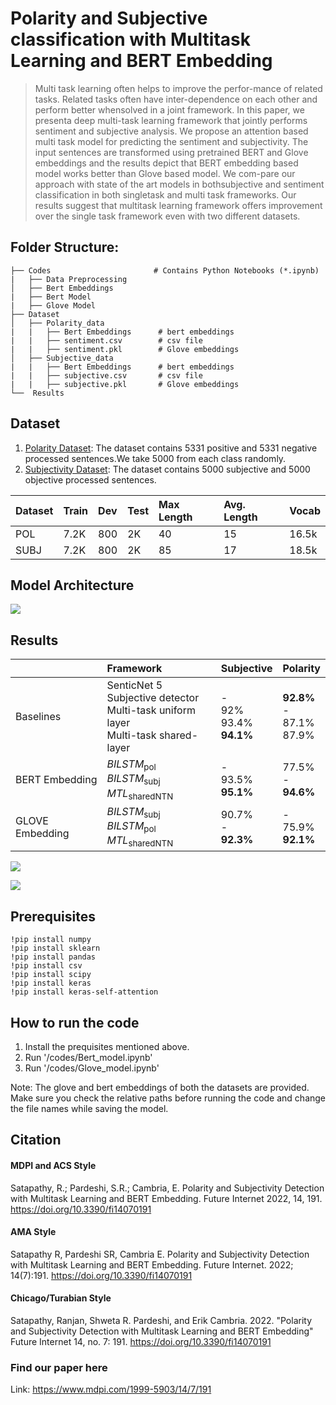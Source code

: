 Polarity and Subjective classification with Multitask Learning and BERT Embedding
================
>Multi task learning often helps to improve the perfor-mance of related tasks. Related tasks often have inter-dependence  on  each  other  and  perform  better  whensolved in a joint framework. In this paper, we presenta deep multi-task learning framework that jointly performs sentiment and subjective analysis. We propose an attention based multi task model for predicting the sentiment and subjectivity. The input sentences are transformed using pretrained BERT and Glove embeddings and  the  results  depict  that  BERT  embedding  based model works better than Glove based model. We com-pare our approach with state of the art models in bothsubjective  and  sentiment  classification  in  both  singletask  and  multi  task  frameworks.  Our  results  suggest that multitask learning framework offers improvement over the single task framework even with two different datasets.

## Folder Structure:

    ├── Codes                       # Contains Python Notebooks (*.ipynb)
    |   ├── Data Preprocessing         
    │   ├── Bert Embeddings         
    |   ├── Bert Model 
    |   ├── Glove Model 
    ├── Dataset                   
    │   ├── Polarity_data
    |   |   ├── Bert Embeddings      # bert embeddings 
    |   |   ├── sentiment.csv        # csv file 
    |   |   ├── sentiment.pkl        # Glove embeddings 
    │   ├── Subjective_data 
    |   |   ├── Bert Embeddings      # bert embeddings 
    |   |   ├── subjective.csv       # csv file 
    |   |   ├── subjective.pkl       # Glove embeddings      
    └──  Results                     

## Dataset

1. [Polarity Dataset](https://perun.pmf.uns.ac.rs/radovanovic/dmsem/cd/datasets/text/MovieReviews/rt-polaritydata.tar.gz): The dataset contains 5331 positive and 5331 negative processed sentences.We take 5000 from each class randomly.
2. [Subjectivity Dataset](http://www.cs.cornell.edu/people/pabo/movie-review-data/rotten_imdb.tar.gz): The dataset contains 5000 subjective and 5000 objective processed sentences.

| Dataset | Train | Dev | Test | Max Length | Avg. Length | Vocab |
| :------ |:--- | :--- | :--- | :--- | :--- | :--- | 
| POL | 7.2K | 800| 2K | 40 | 15 |16.5k |
| SUBJ | 7.2K | 800 | 2K | 85 |17 |18.5k|

## Model Architecture

![](mtl.png)

## Results

| | Framework | Subjective | Polarity |
| :------ |:--- | :--- | :--- |
| Baselines | SenticNet 5 <br> Subjective detector <br> Multi-task uniform layer <br> Multi-task shared-layer| - <br> 92% <br> 93.4% <br> **94.1%** | **92.8%** <br> - <br> 87.1% <br> 87.9%|
| BERT Embedding | *BILSTM*<sub>pol</sub> <br> *BILSTM*<sub>subj</sub> <br> *MTL*<sub>sharedNTN</sub> | - <br> 93.5% <br> **95.1%** | 77.5% <br> - <br> **94.6%** |
| GLOVE Embedding |  *BILSTM*<sub>subj</sub> <br> *BILSTM*<sub>pol</sub> <br> *MTL*<sub>sharedNTN</sub> | 90.7% <br> - <br> **92.3%** | - <br> 75.9% <br> **92.1%** |

![](Acc_bert_best.png)

![](Loss_bert_best.png)

## Prerequisites
```
!pip install numpy
!pip install sklearn
!pip install pandas
!pip install csv
!pip install scipy
!pip install keras
!pip install keras-self-attention

```
## How to run the code

1. Install the prequisites mentioned above.
2. Run '/codes/Bert_model.ipynb'
3. Run '/codes/Glove_model.ipynb'

Note: The glove and bert embeddings of both the datasets are provided. Make sure you check the relative paths before running the code and change the file names while saving the model.

## Citation

#### MDPI and ACS Style
Satapathy, R.; Pardeshi, S.R.; Cambria, E. Polarity and Subjectivity Detection with Multitask Learning and BERT Embedding. Future Internet 2022, 14, 191. https://doi.org/10.3390/fi14070191

#### AMA Style
Satapathy R, Pardeshi SR, Cambria E. Polarity and Subjectivity Detection with Multitask Learning and BERT Embedding. Future Internet. 2022; 14(7):191. https://doi.org/10.3390/fi14070191

#### Chicago/Turabian Style
Satapathy, Ranjan, Shweta R. Pardeshi, and Erik Cambria. 2022. "Polarity and Subjectivity Detection with Multitask Learning and BERT Embedding" Future Internet 14, no. 7: 191. https://doi.org/10.3390/fi14070191

### Find our paper here

Link: https://www.mdpi.com/1999-5903/14/7/191
